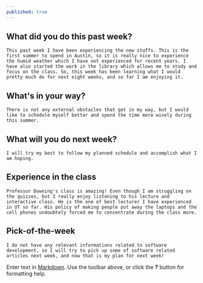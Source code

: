 ```yaml
---
published: true
---
```

## What did you do this past week?
	This past week I have been experiencing the new stuffs. This is the first summer to spend in Austin, so it is really nice to experience the humid weather which I have not experienced for recent years. I have also started the work in the library which allows me to study and focus on the class. So, this week has been learning what I would pretty much do for next eight weeks, and so far I am enjoying it.
    
## What's in your way?
	There is not any external obstacles that get in my way, but I would like to schedule myself better and spend the time more wisely during this summer.
    
 ## What will you do next week?
 	I will try my best to follow my planned schedule and accomplish what I am hoping.

## Experience in the class
	Professor Downing's class is amazing! Even though I am struggling on the quizzes, but I really enjoy listening to his lecture and interactive class. He is the one of best lecturer I have experienced in UT so far. His policy of making people put away the laptops and the cell phones undoubtely forced me to concentrate during the class more.
    
## Pick-of-the-week
	I do not have any relevant informations related to software development, so I will try to pick up some of software related articles next week, and now that is my plan for next week!
    
Enter text in [Markdown](http://daringfireball.net/projects/markdown/). Use the toolbar above, or click the **?** button for formatting help.
